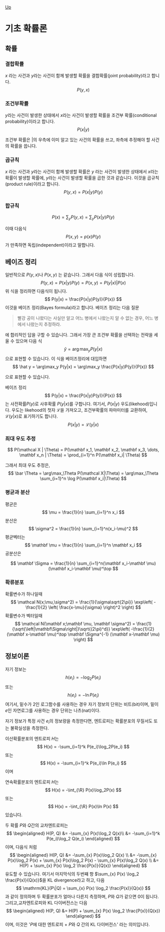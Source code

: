 [Up](index.md)

# 기초 확률론

## 확률

### 결합확률

$x$ 라는 사건과 $y$라는 사건이 함께 발생할 확률을 결합확률(joint probability)라고 합니다.
$$
P(y, x)
$$

### 조건부확률

$y$라는 사건이 발생한 상태에서 $x​$라는 사건이 발생할 확률을 조건부 확률(conditional probability)이라고 합니다.
$$
P(x|y)
$$

조건부 확률은 $|​$의 우측에 이미 알고 있는 사건의 확률을 쓰고, 좌측에 추정해야 할 사건의 확률을 씁니다.

### 곱규칙

$x$ 라는 사건과 $y$라는 사건이 함께 발생할 확률은 $y$ 라는 사건이 발생한 상태에서 $x$라는 확률이 발생할 확률에, $y$라는 사건이 발생할 확률을 곱한 것과 같습니다. 이것을 곱규칙(product rule)이라고 합니다.
$$
P(y, x) = P(x|y)P(y)
$$

### 합규칙

$$
P(x) = \sum_yP(y, x) = \sum_yP(x|y)P(y)
$$

이때 다음식
$$
P(x, y) = p(x)P(y)
$$
가 만족하면 독립(independent)이라고 말합니다.

## 베이즈 정리

일반적으로 $P(y, x)$나 $P(x, y)$ 는 같습니다. 그래서 다음 식이 성립합니다.
$$
P(y, x) = P(x|y)P(y) = P(x, y) = P(y|x)|P(x)
$$
위 식을 정리하면 다음식이 됩니다.
$$
P(y|x) = \frac{P(x|y)P(y)}{P(x)}
$$
이것을 베이즈 정리(Bayes formula)라고 합니다. 베이즈 정리는 다음 질문

> 빨강 공이 나왔다는 사실만 알고 어느 병에서 나왔는지 알 수 없는 경우, 어느 병에서 나왔는지 추정하라.

에 합리적인 답을 구할 수 있습니다. 그래서 가장 큰 조건부 확률을 선택하는 전략을 세울 수 있으며 다음 식
$$
\hat y = \arg\max_y P(y|x)
$$
으로 표현할 수 있습니다. 이 식을 베이즈정리에 대입하면
$$
\hat y = \arg\max_y P(y|x) = \arg\max_y \frac{P(x|y)P(y)}{P(x)}
$$

으로 표현할 수 있습니다.

베이즈 정리
$$
P(y|x) = \frac{P(x|y)P(y)}{P(x)}
$$
는 사전확률$P(y)$로 사후확률 $P(y|x)$를 구합니다. 여기서, $P(x|y)$ 우도(likehood)입니다. 우도는 likehood의 첫자 $\mathcal L$을 가져오고, 조건부확률의 파마미터를 교환하여, $\mathcal L(y|x)$로 표기하기도 합니다.
$$
P(x|y) = \mathcal L(y|x)
$$

### 최대 우도 추정

$$
P(\mathcal X | \Theta) = P(\mathbf x_1, \mathbf x_2, \mathbf x_3, \dots, \mathbf x_n | \Theta) = \prod_{i=1}^n P(\mathbf x_i| \Theta)
$$

그래서 최대 우도 추정은,
$$
\bar \Theta = \arg\max_\Theta P(\mathcal X|\Theta)
= \arg\max_\Theta \sum_{i=1}^n \log P(\mathbf x_i|\Theta)
$$

### 평균과 분산

평균은
$$
\mu = \frac{1}{n} \sum_{i=1}^n x_i
$$
분산은
$$
\sigma^2 = \frac{1}{n} \sum_{i=1}^n(x_i-\mu)^2
$$
평균벡터는
$$
\mathbf \mu = \frac{1}{n} \sum_{i=1}^n \mathbf x_i
$$
공분산은


$$
\mathbf \Sigma = \frac{1}{n} \sum_{i=1}^n(\mathbf x_i-\mathbf \mu)(\mathbf x_i-\mathbf \mu)^\top
$$

### 확류분포

확률변수가 하나일때
$$
\mathcal N(x;\mu,\sigma^2)
= \frac{1}{\sigma\sqrt{2\pi}}
\exp\left(
	-\frac{1}{2}
	\left(
		\frac{x-\mu}{\sigma}
	\right)^2
\right)
$$
확률변수가 벡터일때
$$
\mathcal N(\mathbf x;\mathbf \mu, \mathbf \sigma^2)
= \frac{1}{\sqrt{\left|\mathbf\Sigma\right|}\sqrt{(2\pi)^d}}
\exp\left(
	-\frac{1}{2}
		(\mathbf x-\mathbf \mu)^\top
		\mathbf \Sigma^{-1}
		(\mathbf x-\mathbf \mu)
\right)
$$

## 정보이론

자기 정보는
$$
h(e_i) = -\log_2P(e_i)
$$
또는
$$
h(e_i) = -\ln P(e_i)
$$
여기서, 밑수가 2인 로그함수를 사용하는 경우 자기 정보의 단위는 비트(bit)이며, 밑이 $e$인 자연로그를 사용하는 경우 단위는 나츠(nat)이다.

자기 정보가  특정 사건 $e_i$의 정보량을 측정한다면, 엔트로피는 확률분포의 무질서도 또는 불확실성을 측정한다.

이산확률분포의 엔트로피 $H$는
$$
H(x) = -\sum_{i=1}^k P(e_i)\log_2P(e_i)
$$
또는
$$
H(x) = -\sum_{i=1}^k P(e_i)\ln P(e_i)
$$
이며

연속확률분포의 엔트로피 $H$는
$$
H(x) = -\int_{\R} P(x)\log_2P(x)
$$
또는
$$
H(x) = -\int_{\R} P(x)\ln P(x)
$$
있습니다.

두 확률 $P$와 $Q​$간의 교차엔트로피는 
$$
\begin{aligned}
H(P, Q) &= -\sum_{x} P(x)\log_2 Q(x)\\
&= -\sum_{i=1}^k P(e_i)\log_2 Q(e_i)
\end{aligned}
$$
이며, 다음식 처럼
$$
\begin{aligned}
H(P, Q)
&= -\sum_{x} P(x)\log_2 Q(x) \\
&= -\sum_{x} P(x)\log_2 P(x) + \sum_{x} P(x)\log_2 P(x) - \sum_{x} P(x)\log_2 Q(x) \\
&= H(P) + \sum_{x} P(x) \log_2 \frac{P(x)}{Q(x)}
\end{aligned}
$$
유도할 수 있습니다. 여기서 마지막식의 두번쨰 항 $\sum_{x} P(x) \log_2 \frac{P(x)}{Q(x)}$을 KL divergence라고 하고, 다음
$$
\mathrm{KL}(P\|Q) = \sum_{x} P(x) \log_2 \frac{P(x)}{Q(x)}
$$
과 같이 정의하며 두 확률분포가 얼마나 다른지 측정하며, $P$와 $Q$가 같으면 $0$이 됩니다. 그리고,교차엔트로피와 KL 다이버전스는 다음
$$
\begin{aligned}
H(P, Q)
&= H(P) + \sum_{x} P(x) \log_2 \frac{P(x)}{Q(x)}
\end{aligned}
$$
이며, 이것은 '$P$에 대한 엔트로피 + $P$와 $Q$ 간의 $\mathrm{KL}$ 다이버전스' 라는 의미입니다.